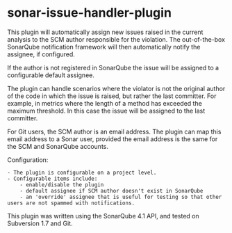 sonar-issue-handler-plugin
==========================

This plugin will automatically assign new issues raised in the current analysis to the SCM author responsible
for the violation.  The out-of-the-box SonarQube notification framework will then automatically notify the assignee,
if configured.

If the author is not registered in SonarQube the issue will be assigned to a configurable default assignee.
  
The plugin can handle scenarios where the violator is not the original author of the code in which
the issue is raised, but rather the last committer.  For example, in metrics where the length of a
method has exceeded the maximum threshold.  In this case the issue will be assigned to the last committer.

For Git users, the SCM author is an email address.  The plugin can map this email address to a Sonar user,
provided the email address is the same for the SCM and SonarQube accounts.

Configuration:

    - The plugin is configurable on a project level.
    - Configurable items include:
        - enable/disable the plugin
        - default assignee if SCM author doesn't exist in SonarQube
        - an 'override' assignee that is useful for testing so that other users are not spammed with notifications.

This plugin was written using the SonarQube 4.1 API, and tested on Subversion 1.7 and Git.




